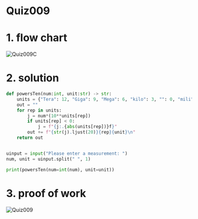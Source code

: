 # Quiz009

# 1. flow chart
![Quiz009C](https://github.com/AntGra25/unit1-CS24/assets/142757981/48385223-c094-4ef4-b352-b80edd02d484)

# 2. solution
```.py
def powersTen(num:int, unit:str) -> str:
    units = {"Tera": 12, "Giga": 9, "Mega": 6, "kilo": 3, "": 0, "mili": -3, "micro": -6, "nano": -9, "pico": -12}
    out = ""
    for rep in units:
        j = num*(10**units[rep])
        if units[rep] < 0:
            j = f"{j:.{abs(units[rep])}f}"
        out += f"{str(j).ljust(20)}{rep}{unit}\n"
    return out


uinput = input("Please enter a measurement: ")
num, unit = uinput.split(" ", 1)

print(powersTen(num=int(num), unit=unit))
```
# 3. proof of work
![Quiz009](https://github.com/AntGra25/unit1-CS24/assets/142757981/2cca7c28-bd42-425e-8e1c-6a81a5347def)

